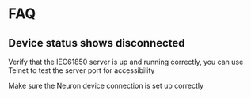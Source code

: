 # FAQ

## Device status shows disconnected

Verify that the IEC61850 server is up and running correctly, you can use Telnet to test the server port for accessibility

Make sure the Neuron device connection is set up correctly
